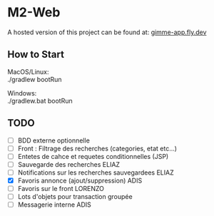 # M2-Web

A hosted version of this project can be found at: [gimme-app.fly.dev](https://gimme-app.fly.dev/)

## How to Start

MacOS/Linux: \
./gradlew bootRun

Windows: \
./gradlew.bat bootRun

## TODO

- [ ] BDD externe optionnelle
- [ ] Front : Filtrage des recherches (categories, etat etc...)
- [ ] Entetes de cahce et requetes conditionnelles (JSP)
- [ ] Sauvegarde des recherches ELIAZ
- [ ] Notifications sur les recherches sauvegardees ELIAZ
- [X] Favoris annonce (ajout/suppression) ADIS
- [ ] Favoris sur le front LORENZO
- [ ] Lots d'objets pour transaction groupée 
- [ ] Messagerie interne ADIS
